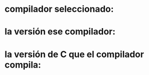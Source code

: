 # compilador seleccionado:
# la versión ese compilador:
# la versión de C que el compilador compila:
